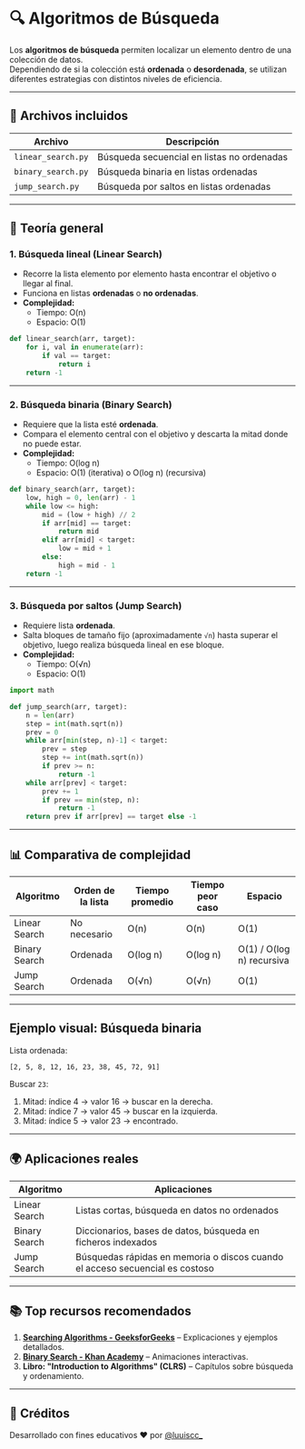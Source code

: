 # 🔍 Algoritmos de Búsqueda

Los **algoritmos de búsqueda** permiten localizar un elemento dentro de una colección de datos.  
Dependiendo de si la colección está **ordenada** o **desordenada**, se utilizan diferentes estrategias con distintos niveles de eficiencia.

---

## 📂 Archivos incluidos

| Archivo             | Descripción |
|---------------------|-------------|
| `linear_search.py`  | Búsqueda secuencial en listas no ordenadas |
| `binary_search.py`  | Búsqueda binaria en listas ordenadas |
| `jump_search.py`    | Búsqueda por saltos en listas ordenadas |

---

## 🧠 Teoría general

### 1. Búsqueda lineal (Linear Search)
- Recorre la lista elemento por elemento hasta encontrar el objetivo o llegar al final.
- Funciona en listas **ordenadas** o **no ordenadas**.
- **Complejidad:**  
  - Tiempo: O(n)  
  - Espacio: O(1)

```python
def linear_search(arr, target):
    for i, val in enumerate(arr):
        if val == target:
            return i
    return -1
```

---

### 2. Búsqueda binaria (Binary Search)
- Requiere que la lista esté **ordenada**.
- Compara el elemento central con el objetivo y descarta la mitad donde no puede estar.
- **Complejidad:**
  * Tiempo: O(log n)
  * Espacio: O(1) (iterativa) o O(log n) (recursiva)

```python
def binary_search(arr, target):
    low, high = 0, len(arr) - 1
    while low <= high:
        mid = (low + high) // 2
        if arr[mid] == target:
            return mid
        elif arr[mid] < target:
            low = mid + 1
        else:
            high = mid - 1
    return -1
```

---

### 3. Búsqueda por saltos (Jump Search)

- Requiere lista **ordenada**.
- Salta bloques de tamaño fijo (aproximadamente `√n`) hasta superar el objetivo, luego realiza búsqueda lineal en ese bloque.
- **Complejidad:**
  * Tiempo: O(√n)
  * Espacio: O(1)

```python
import math

def jump_search(arr, target):
    n = len(arr)
    step = int(math.sqrt(n))
    prev = 0
    while arr[min(step, n)-1] < target:
        prev = step
        step += int(math.sqrt(n))
        if prev >= n:
            return -1
    while arr[prev] < target:
        prev += 1
        if prev == min(step, n):
            return -1
    return prev if arr[prev] == target else -1
```

---

## 📊 Comparativa de complejidad

| Algoritmo     | Orden de la lista | Tiempo promedio | Tiempo peor caso | Espacio                   |
| ------------- | ----------------- | --------------- | ---------------- | ------------------------- |
| Linear Search | No necesario      | O(n)            | O(n)             | O(1)                      |
| Binary Search | Ordenada          | O(log n)        | O(log n)         | O(1) / O(log n) recursiva |
| Jump Search   | Ordenada          | O(√n)           | O(√n)            | O(1)                      |

---

## Ejemplo visual: Búsqueda binaria

Lista ordenada:

```
[2, 5, 8, 12, 16, 23, 38, 45, 72, 91]
```

Buscar `23`:

1. Mitad: índice 4 → valor 16 → buscar en la derecha.
2. Mitad: índice 7 → valor 45 → buscar en la izquierda.
3. Mitad: índice 5 → valor 23 → encontrado.

---

## 🌍 Aplicaciones reales

| Algoritmo     | Aplicaciones                                                                 |
| ------------- | ---------------------------------------------------------------------------- |
| Linear Search | Listas cortas, búsqueda en datos no ordenados                                |
| Binary Search | Diccionarios, bases de datos, búsqueda en ficheros indexados                 |
| Jump Search   | Búsquedas rápidas en memoria o discos cuando el acceso secuencial es costoso |

---

## 📚 Top recursos recomendados

1. **[Searching Algorithms - GeeksforGeeks](https://www.geeksforgeeks.org/searching-algorithms/)** – Explicaciones y ejemplos detallados.
2. **[Binary Search - Khan Academy](https://www.khanacademy.org/computing/computer-science/algorithms/binary-search/a/binary-search)** – Animaciones interactivas.
3. **Libro: "Introduction to Algorithms" (CLRS)** – Capítulos sobre búsqueda y ordenamiento.

---

## 🙌 Créditos

Desarrollado con fines educativos ❤️ por [@luuiscc\_](https://github.com/luuuisc)
